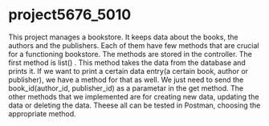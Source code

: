 # project5676_5010

This project manages a bookstore. It keeps data about the books, the authors and the publishers. 
Each of them have few methods that are crucial for a functioning bookstore. The methods are stored in the controller.
The first method is list() . This method takes the data from the database and prints it. If we want to print a certain data entry(a certain book, author or publisher), 
we have a method for that as well. We just need to send the book_id(author_id, publisher_id) as a parametar in the get method.
The other methods that we implemented are for creating new data, updating the data or deleting the data. Theese all can be tested in Postman, choosing the appropriate method.
